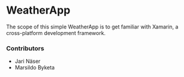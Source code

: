 # WeatherApp

The scope of this simple WeatherApp is to get familiar with Xamarin, a cross-platform development framework.

### Contributors

* Jari Näser
* Marsildo Byketa